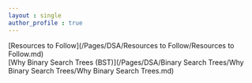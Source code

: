 ```yaml
---
layout : single
author_profile : true
---
```


 
[Resources to Follow](/Pages/DSA/Resources to Follow/Resources to Follow.md)  
[Why Binary Search Trees (BST)](/Pages/DSA/Binary Search Trees/Why Binary Search Trees/Why Binary Search Trees.md)